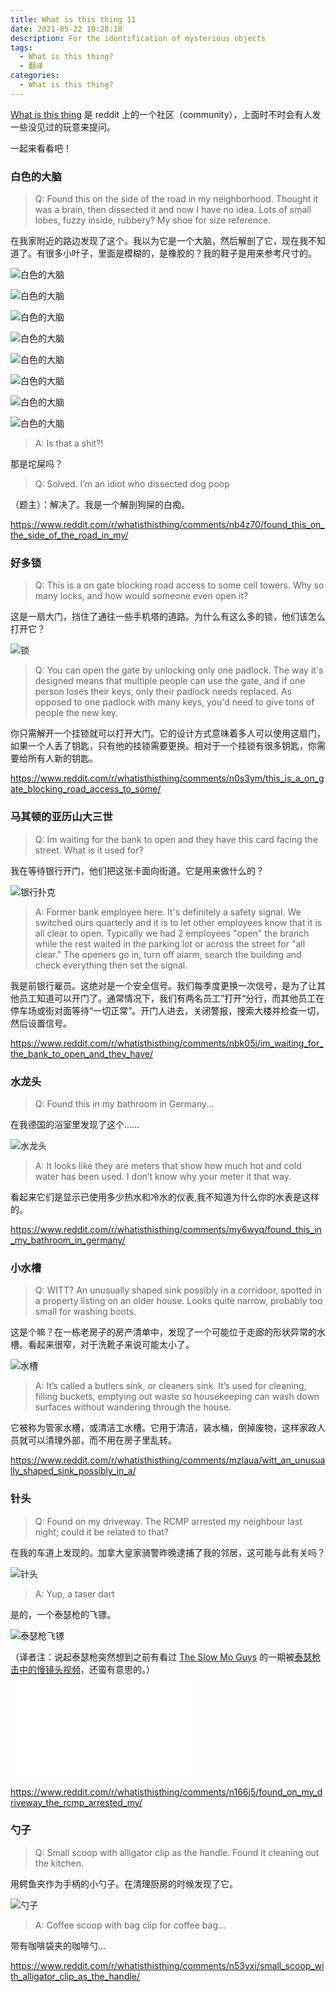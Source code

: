 ```yaml
---
title: What is this thing 11
date: 2021-05-22 10:28:18
description: For the identification of mysterious objects
tags:
  - What is this thing?
  - 翻译
categories:
  - What is this thing?
---
```

[What is this thing](https://www.reddit.com/r/whatisthisthing/) 是 reddit 上的一个社区（community），上面时不时会有人发一些没见过的玩意来提问。

一起来看看吧！

<!-- more -->

### 白色的大脑

> Q: Found this on the side of the road in my neighborhood. Thought it was a brain, then dissected it and now I have no idea. Lots of small lobes, fuzzy inside, rubbery? My shoe for size reference.

在我家附近的路边发现了这个。我以为它是一个大脑，然后解剖了它，现在我不知道了。有很多小叶子，里面是模糊的，是橡胶的？我的鞋子是用来参考尺寸的。

![白色的大脑](https://cdn.jsdelivr.net/gh/AemonCao/AemonCao.github.io@master/source/_posts/whatisthisthing-11/白色的大脑1.jpg)

![白色的大脑](https://cdn.jsdelivr.net/gh/AemonCao/AemonCao.github.io@master/source/_posts/whatisthisthing-11/白色的大脑2.jpg)

![白色的大脑](https://cdn.jsdelivr.net/gh/AemonCao/AemonCao.github.io@master/source/_posts/whatisthisthing-11/白色的大脑3.jpg)

![白色的大脑](https://cdn.jsdelivr.net/gh/AemonCao/AemonCao.github.io@master/source/_posts/whatisthisthing-11/白色的大脑4.jpg)

![白色的大脑](https://cdn.jsdelivr.net/gh/AemonCao/AemonCao.github.io@master/source/_posts/whatisthisthing-11/白色的大脑5.jpg)

![白色的大脑](https://cdn.jsdelivr.net/gh/AemonCao/AemonCao.github.io@master/source/_posts/whatisthisthing-11/白色的大脑6.jpg)

![白色的大脑](https://cdn.jsdelivr.net/gh/AemonCao/AemonCao.github.io@master/source/_posts/whatisthisthing-11/白色的大脑7.jpg)

![白色的大脑](https://cdn.jsdelivr.net/gh/AemonCao/AemonCao.github.io@master/source/_posts/whatisthisthing-11/白色的大脑8.jpg)

> A: Is that a shit?!

那是坨屎吗？

> Q: Solved. I’m an idiot who dissected dog poop

（题主）：解决了。我是一个解剖狗屎的白痴。

<https://www.reddit.com/r/whatisthisthing/comments/nb4z70/found_this_on_the_side_of_the_road_in_my/>

### 好多锁

> Q: This is a on gate blocking road access to some cell towers. Why so many locks, and how would someone even open it?

这是一扇大门，挡住了通往一些手机塔的道路。为什么有这么多的锁，他们该怎么打开它？

![锁](https://cdn.jsdelivr.net/gh/AemonCao/AemonCao.github.io@master/source/_posts/whatisthisthing-11/锁.jpg)

> Q: You can open the gate by unlocking only one padlock. The way it's designed means that multiple people can use the gate, and if one person loses their keys, only their padlock needs replaced. As opposed to one padlock with many keys, you'd need to give tons of people the new key.

你只需解开一个挂锁就可以打开大门。它的设计方式意味着多人可以使用这扇门，如果一个人丢了钥匙，只有他的挂锁需要更换。相对于一个挂锁有很多钥匙，你需要给所有人新的钥匙。

<https://www.reddit.com/r/whatisthisthing/comments/n0s3ym/this_is_a_on_gate_blocking_road_access_to_some/>

### 马其顿的亚历山大三世

> Q: Im waiting for the bank to open and they have this card facing the street. What is it used for?

我在等待银行开门，他们把这张卡面向街道。它是用来做什么的？

![银行扑克](https://cdn.jsdelivr.net/gh/AemonCao/AemonCao.github.io@master/source/_posts/whatisthisthing-11/银行扑克.jpg)

> A: Former bank employee here. It's definitely a safety signal. We switched ours quarterly and it is to let other employees know that it is all clear to open. Typically we had 2 employees "open" the branch while the rest waited in the parking lot or across the street for "all clear." The openers go in, turn off alarm, search the building and check everything then set the signal.

我是前银行雇员。这绝对是一个安全信号。我们每季度更换一次信号，是为了让其他员工知道可以开门了。通常情况下，我们有两名员工”打开“分行，而其他员工在停车场或街对面等待“一切正常”。开门人进去，关闭警报，搜索大楼并检查一切，然后设置信号。

<https://www.reddit.com/r/whatisthisthing/comments/nbk05j/im_waiting_for_the_bank_to_open_and_they_have/>

### 水龙头

> Q: Found this in my bathroom in Germany...

在我德国的浴室里发现了这个……

![水龙头](https://cdn.jsdelivr.net/gh/AemonCao/AemonCao.github.io@master/source/_posts/whatisthisthing-11/水龙头.jpg)

> A: It looks like they are meters that show how much hot and cold water has been used. I don’t know why your meter it that way.

看起来它们是显示已使用多少热水和冷水的仪表,我不知道为什么你的水表是这样的。

<https://www.reddit.com/r/whatisthisthing/comments/my6wyq/found_this_in_my_bathroom_in_germany/>

### 小水槽

> Q: WITT? An unusually shaped sink possibly in a corridoor, spotted in a property listing on an older house. Looks quite narrow, probably too small for washing boots.

这是个嘛？在一栋老房子的房产清单中，发现了一个可能位于走廊的形状异常的水槽。看起来很窄，对于洗靴子来说可能太小了。

![水槽](https://cdn.jsdelivr.net/gh/AemonCao/AemonCao.github.io@master/source/_posts/whatisthisthing-11/水槽.jpg)

> A: It’s called a butlers sink, or cleaners sink. It’s used for cleaning, filling buckets, emptying out waste so housekeeping can wash down surfaces without wandering through the house.

它被称为管家水槽，或清洁工水槽。它用于清洁，装水桶，倒掉废物，这样家政人员就可以清理外部，而不用在房子里乱转。

<https://www.reddit.com/r/whatisthisthing/comments/mzlaua/witt_an_unusually_shaped_sink_possibly_in_a/>

### 针头

> Q: Found on my driveway. The RCMP arrested my neighbour last night; could it be related to that?

在我的车道上发现的。加拿大皇家骑警昨晚逮捕了我的邻居，这可能与此有关吗？

![针头](https://cdn.jsdelivr.net/gh/AemonCao/AemonCao.github.io@master/source/_posts/whatisthisthing-11/针头.jpg)

> A: Yup, a taser dart

是的，一个泰瑟枪的飞镖。

![泰瑟枪飞镖](https://cdn.jsdelivr.net/gh/AemonCao/AemonCao.github.io@master/source/_posts/whatisthisthing-11/泰瑟枪飞镖.jpg)

（译者注：说起泰瑟枪突然想到之前有看过 [The Slow Mo Guys](https://www.youtube.com/user/theslowmoguys) 的一期被[泰瑟枪击中的慢镜头视频](https://www.youtube.com/watch?v=576HwhU6PMM)，还蛮有意思的。）

<iframe src="//player.bilibili.com/player.html?aid=2897330&bvid=BV1Cs41117Fe&cid=4528688&page=1" scrolling="no" border="0" frameborder="no" framespacing="0" allowfullscreen="true"> </iframe>

<https://www.reddit.com/r/whatisthisthing/comments/n166j5/found_on_my_driveway_the_rcmp_arrested_my/>

### 勺子

> Q: Small scoop with alligator clip as the handle. Found it cleaning out the kitchen.

用鳄鱼夹作为手柄的小勺子。在清理厨房的时候发现了它。

![勺子](https://cdn.jsdelivr.net/gh/AemonCao/AemonCao.github.io@master/source/_posts/whatisthisthing-11/勺子.jpg)

> A: Coffee scoop with bag clip for coffee bag...

带有咖啡袋夹的咖啡勺...

<https://www.reddit.com/r/whatisthisthing/comments/n53yxi/small_scoop_with_alligator_clip_as_the_handle/>
